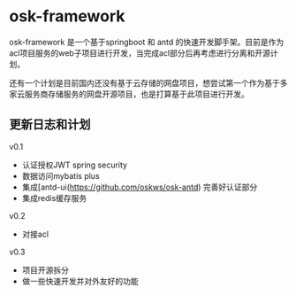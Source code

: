 # osk-framework 
osk-framework 是一个基于springboot 和 antd 的快速开发脚手架。目前是作为acl项目服务的web子项目进行开发，当完成acl部分后再考虑进行分离和开源计划。

还有一个计划是目前国内还没有基于云存储的网盘项目，想尝试第一个作为基于多家云服务商存储服务的网盘开源项目，也是打算基于此项目进行开发。
## 更新日志和计划

v0.1

- 认证授权JWT spring security
- 数据访问mybatis plus
- 集成[antd-ui(https://github.com/oskws/osk-antd) 完善好认证部分
- 集成redis缓存服务

v0.2

- 对接acl

v0.3
- 项目开源拆分
- 做一些快速开发并对外友好的功能